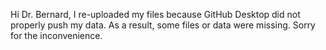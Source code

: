 Hi Dr. Bernard,
I re-uploaded my files because GitHub Desktop did not properly push my data. As a result, some files or data were missing.
Sorry for the inconvenience.
